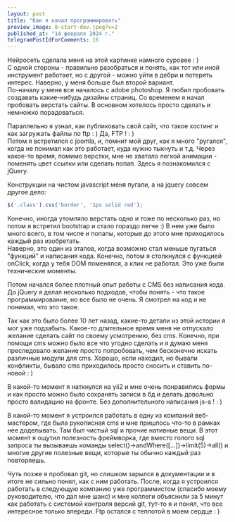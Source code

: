 ```yaml
---
layout: post
title: "Как я начал программировать"
preview_image: 8-start-dev.jpeg?v=2
published_at: "14 февраля 2024 г."
telegramPostIdForComments: 16
---
```


Нейросеть сделала меня на этой картинке намного суровее : )  
С одной стороны - правильно разобраться и понять, как тот или иной инструмент работает, но с другой - можно уйти в дебри и потерять интерес.
Наверно, у меня больше был второй вариант.  
По-началу у меня все началось с adobe photoshop. Я любил пробовать создавать какие-нибудь дизайны страниц. Со временем я начал пробовать верстать сайты. В основном хотелось просто сделать и немножко порадоваться.  

Параллельно я узнал, как публиковать свой сайт, что такое хостинг и как загружать файлы по ftp : ) Да, FTP ! : )  
Потом я встретился с joomla, и, помнит мой друг, как я много "ругался", когда не понимал как это работает, куда нужно тыкнуть и т.д. 
Через какое-то время, помимо верстки, мне не хватало легкой анимации - поменять цвет ссылки или сделать попап. Здесь я познакомился с jQuery.

Конструкции на чистом javascript меня пугали, а на jquery совсем другое дело:
```javascript 
$('.class').css('border', '1px solid red');
```

Конечно, иногда утомляло верстать одно и тоже по несколько раз, но потом я встретил bootstrap и стало гораздо легче :) В нем уже было много всего, в том числе и попапы, которые до этого мне приходилось каждый раз изобретать.  
Наверно, это один из этапов, когда возможно стал меньше пугаться "функций" и написания кода. Конечно, потом я столкнулся с функцией onClick, когда у тебя DOM поменялся, а клик не работал. Это уже были технические моменты.  

Потом начался более плотный опыт работы с CMS без написания кода. До jQuery я делал несколько подходов, чтобы понять - что такое программирование, но все было не очень. Я смотрел на код и не понимал, что это такое.  

Так как это было более 10 лет назад, какие-то детали из этой истории я мог уже подзабыть.
Какое-то длительное время меня не отпускало желание сделать сайт по своему усмотрению, без cms. Конечно, при помощи cms можно было все что угодно сделать и я думаю меня преследовало желание просто попробовать, чем бесконечно искать различные модули для cms. Хорошо, если находил, но бывали конфликты, бывало cms приходилось просто сносить и ставить по-новой : )

В какой-то момент я наткнулся на yii2 и мне очень понравились формы и как просто можно было сохранять записи в бд и делать довольно просто валидацию на фронте. Без дополнительного написания js-а ! : )

В какой-то момент я устроился работать в одну из компаний веб-мастером, где была рукописная cms и мне пришлось что-то в рамках нее доделывать. Там был чистый sql и прочие нативные вещи. В этот момент я ощутил полезность фреймворка, где вместо голого sql запроса ты вызываешь команды select()->andWhere([...])->limit(5)->all() и многие другие полезные вещи, которые ты обычно каждый раз повторяешь.

Чуть позже я пробовал git, но слишком зарылся в документации и в итоге не сильно понял, как с ним работать.
После, когда я устроился работать в следующую компанию уже программистом (спасибо моему руководителю, что дал мне шанс) и мне коллеги объяснили за 5 минут как работать с системой контроля версий git, тут-то я и понял, что все интересное только впереди. Ftp остался с теплотой в моем сердце : )






